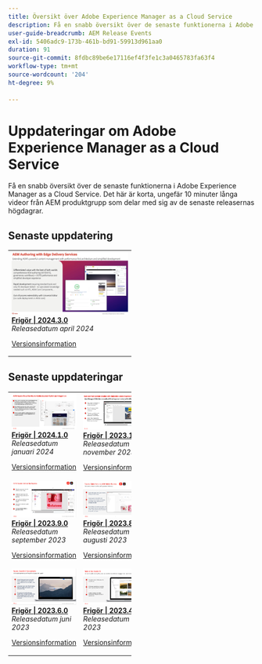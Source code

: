 ```yaml
---
title: Översikt över Adobe Experience Manager as a Cloud Service
description: Få en snabb översikt över de senaste funktionerna i Adobe Experience Manager as a Cloud Service
user-guide-breadcrumb: AEM Release Events
exl-id: 5406adc9-173b-461b-bd91-59913d961aa0
duration: 91
source-git-commit: 8fdbc89be6e17116ef4f3fe1c3a0465783fa63f4
workflow-type: tm+mt
source-wordcount: '204'
ht-degree: 9%

---
```


# Uppdateringar om Adobe Experience Manager as a Cloud Service

Få en snabb översikt över de senaste funktionerna i Adobe Experience Manager as a Cloud Service. Det här är korta, ungefär 10 minuter långa videor från AEM produktgrupp som delar med sig av de senaste releasernas högdagrar.

## Senaste uppdatering

<table style="max-width: 50%;">
  <tr>
    <td>
      <a href="2024/2024-3-0.md">
        <img alt="2024.3.0-utgåvan" src="2024/assets/2024-3-0-thumb.png" />
      </a>
      <div>
        <a href="2024/2024-3-0.md">
          <strong>Frigör | 2024.3.0</strong>
          <br/>
        </a>
          <em>Releasedatum april 2024 </em>
      </div>
      <p>
        <a href="https://experienceleague.adobe.com/docs/experience-manager-cloud-service/content/release-notes/release-notes/release-notes-current.html">Versionsinformation</a>
      <p>
    </td>
  </tr>  
</table>

## Senaste uppdateringar

<table style="max-width: 50%;">
  <tr>
    <td>
      <a href="2024/2024-1-0.md">
        <img alt="2024.1.0-utgåvan" src="2024/assets/2024-1-0-thumb.png" />
      </a>
      <div>
        <a href="2024/2024-1-0.md">
          <strong>Frigör | 2024.1.0</strong>
          <br/>
        </a>
          <em>Releasedatum januari 2024 </em>
      </div>
      <p>
        <a href="https://experienceleague.adobe.com/docs/experience-manager-cloud-service/content/release-notes/release-notes/release-notes-current.html">Versionsinformation</a>
      <p>
    </td>
    <td>
      <a href="2023/2023-11-0.md">
        <img alt="2023.11.0-utgåvan" src="2023/assets/2023-11-0-thumb.png" />
      </a>
      <div>
        <a href="2023/2023-11-0.md">
          <strong>Frigör | 2023.11.0</strong>
          <br/>
        </a>
          <em>Releasedatum november 2023 </em>
      </div>
      <p>
        <a href="https://experienceleague.adobe.com/docs/experience-manager-cloud-service/content/release-notes/release-notes/release-notes-current.html">Versionsinformation</a>
      <p>
    </td>
    <td>
      <a href="2023/2023-10-0.md">
        <img alt="2023.10.0-utgåvan" src="2023/assets/2023-10-0-thumb.png" />
      </a>
      <div>
        <a href="2023/2023-10-0.md">
          <strong>Frigör | 2023.10.0</strong>
          <br/>
        </a>
          <em>Releasedatum oktober 2023 </em>
      </div>
      <p>
        <a href="https://experienceleague.adobe.com/docs/experience-manager-cloud-service/content/release-notes/release-notes/release-notes-current.html">Versionsinformation</a>
      <p>
    </td>
  </tr>
  <tr>
    <td>
      <a href="2023/2023-9-0.md">
        <img alt="2023.9.0-utgåvan" src="2023/assets/2023-9-0-thumb.png" />
      </a>
      <div>
        <a href="2023/2023-9-0.md">
          <strong>Frigör | 2023.9.0</strong>
          <br/>
        </a>
          <em>Releasedatum september 2023 </em>
      </div>
      <p>
        <a href="https://experienceleague.adobe.com/docs/experience-manager-cloud-service/content/release-notes/release-notes/release-notes-current.html">Versionsinformation</a>
      <p>
    </td> 
    <td>
      <a href="2023/2023-8-0.md">
        <img alt="2023.8.0-utgåvan" src="2023/assets/2023-8-0-thumb.png" />
      </a>
      <div>
        <a href="2023/2023-8-0.md">
          <strong>Frigör | 2023.8.0</strong>
          <br/>
        </a>
          <em>Releasedatum augusti 2023 </em>
      </div>
      <p>
        <a href="https://experienceleague.adobe.com/docs/experience-manager-cloud-service/content/release-notes/release-notes/release-notes-current.html">Versionsinformation</a>
      <p>
    </td>
    <td>
      <a href="2023/2023-7-0.md">
        <img alt="2023.7.0-utgåvan" src="2023/assets/2023-7-0-thumb.png" />
      </a>
      <div>
        <a href="2023/2023-7-0.md">
          <strong>Frigör | 2023.7.0</strong>
          <br/>
        </a>
          <em>Releasedatum juli 2023 </em>
      </div>
      <p>
        <a href="https://experienceleague.adobe.com/docs/experience-manager-cloud-service/content/release-notes/release-notes/release-notes-current.html">Versionsinformation</a>
      <p>
    </td>
  </tr>
  <tr> 
    <td>
      <a href="2023/2023-6-0.md">
        <img alt="2023.6.0-utgåvan" src="2023/assets/2023-6-0-thumb.png" />
      </a>
      <div>
        <a href="2023/2023-6-0.md">
          <strong>Frigör | 2023.6.0</strong>
          <br/>
        </a>
          <em>Releasedatum juni 2023 </em>
      </div>
      <p>
        <a href="https://experienceleague.adobe.com/docs/experience-manager-cloud-service/content/release-notes/release-notes/release-notes-current.html">Versionsinformation</a>
      <p>
    </td>    
    <td>
      <a href="2023/2023-4-0.md">
        <img alt="2023.4.0-utgåvan" src="2023/assets/2023-4-0-thumb.png" />
      </a>
      <div>
        <a href="2023/2023-4-0.md">
          <strong>Frigör | 2023.4.0</strong>
          <br/>
        </a>
          <em>Releasedatum april 2023 </em>
      </div>
      <p>
        <a href="https://experienceleague.adobe.com/docs/experience-manager-cloud-service/content/release-notes/release-notes/release-notes-current.html">Versionsinformation</a>
      <p>
    </td>
    <td>
      <a href="2023/2023-2-0.md">
        <img alt="2023.2.0-utgåvan" src="2023/assets/2023-2-0-thumb.png" />
      </a>
      <div>
        <a href="2023/2023-2-0.md">
          <strong>Frigör | 2023.2.0</strong>
          <br/>
        </a>
          <em>Releasedatum mars 2023 </em>
      </div>
      <p>
        <a href="https://experienceleague.adobe.com/docs/experience-manager-cloud-service/content/release-notes/release-notes/release-notes-current.html">Versionsinformation</a>
      <p>
    </td>
  </tr>
</table>
